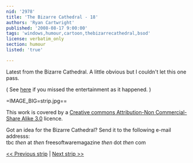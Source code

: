```yaml
---
nid: '2978'
title: 'The Bizarre Cathedral - 18'
authors: 'Ryan Cartwright'
published: '2008-08-17 9:00:00'
tags: 'windows,humour,cartoon,thebizarrecathedral,bsod'
license: verbatim_only
section: humour
listed: 'true'

---
```

Latest from the Bizarre Cathedral. A little obvious but I couldn't let this one pass.

( See [here](http://gizmodo.com/5035456/blue-screen-of-death-strikes-birds-nest-during-opening-ceremonies-torch-lighting) if you missed the entertainment as it happened. )

<!--break-->

=IMAGE_BIG=strip.jpg==

This work is covered by a [Creative commons Attribution-Non Commercial-Share Alike 3.0](http://creativecommons.org/licenses/by-nc-sa/3.0/) licence.

Got an idea for the Bizarre Cathedral? Send it to the following e-mail addresss:  
tbc _then_ at _then_ freesoftwaremagazine _then_ dot _then_ com

[<< Previous strip](http://www.freesoftwaremagazine.com/columns/bizarre_cathedral_17) | [Next strip >>](http://www.freesoftwaremagazine.com/columns/bizarre_cathedral_19)